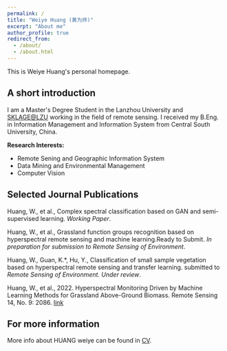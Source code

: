 ```yaml
---
permalink: /
title: "Weiye Huang (黄为烨)"
excerpt: "About me"
author_profile: true
redirect_from: 
  - /about/
  - /about.html
---
```


This is Weiye Huang's personal homepage.

## A short introduction
I am a Master's Degree Student in the Lanzhou University and [SKLAGE@LZU](https://sklgae.lzu.edu.cn/) working in the field of remote sensing. I received my B.Eng. in Information Management and Information System from Central South University, China.

<b>Research Interests:</b>
* Remote Sening and Geographic Information System
* Data Mining and Environmental Management
* Computer Vision

## Selected Journal Publications
Huang, W., et al., Complex spectral classification based on GAN and semi-supervised learning. *Working Paper*.

Huang, W., et al., Grassland function groups recognition based on hyperspectral remote sensing and machine learning.Ready to Submit. *In preparation for submission to Remote Sensing of Environment*. 

Huang, W., Guan, K.*, Hu, Y., Classification of small sample vegetation based on hyperspectral remote sensing and transfer learning. submitted to *Remote Sensing of Environment. Under review*. 

Huang, W., et al., 2022. Hyperspectral Monitoring Driven by Machine Learning Methods for Grassland
Above-Ground Biomass. Remote Sensing 14, No. 9: 2086. [link](https://doi.org/10.3390/rs14092086)


## For more information
More info about HUANG weiye can be found in [CV](https://highwy.github.io/cv/).
